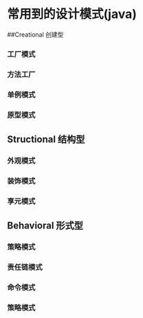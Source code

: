 # 常用到的设计模式(java)

##Creational 创建型
### 工厂模式


### 方法工厂


### 单例模式


### 原型模式


## Structional 结构型
### 外观模式

### 装饰模式


### 享元模式


## Behavioral 形式型
### 策略模式


### 责任链模式


### 命令模式


### 策略模式

